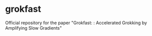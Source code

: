 # grokfast
Official repository for the paper "Grokfast: : Accelerated Grokking by Amplifying Slow Gradients"
